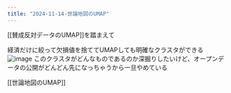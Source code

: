 ```yaml
---
title: "2024-11-14-世論地図のUMAP"
---
```


[[賛成反対データのUMAP]]を踏まえて

経済だけに絞って欠損値を捨ててUMAPしても明確なクラスタができる
![image](https://gyazo.com/757f3430e3b2aec806bc9a31117dc920/thumb/1000)
このクラスタがどんなものであるのか深掘りしたいけど、オープンデータの公開がどんどん先になっちゃうから一旦やめている

[[世論地図のUMAP]]
